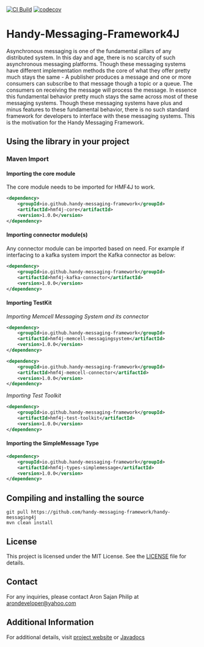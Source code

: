 
[![CI Build](https://github.com/handy-messaging-framework/handy-messaging4j/actions/workflows/maven.yml/badge.svg?branch=master)](https://github.com/handy-messaging-framework/handy-messaging4j/actions/workflows/maven.yml)
[![codecov](https://codecov.io/gh/handy-messaging-framework/handy-messaging4j/branch/master/graph/badge.svg)](https://codecov.io/gh/handy-messaging-framework/handy-messaging4j/branch/master)


# Handy-Messaging-Framework4J
Asynchronous messaging is one of the fundamental pillars of any distributed system. In this day and age, there is no scarcity of such asynchronous messaging platforms. Though these messaging systems have different implementation methods the core of what they offer pretty much stays the same - A publisher produces a message and one or more consumers can subscribe to that message though a topic or a queue. The consumers on receiving the message will process the message. In essence this fundamental behavior pretty much stays the same across most of these messaging systems. Though these messaging systems have plus and minus features to these fundamental behavior, there is no such standard framework for developers to interface with these messaging systems. This is the motivation for the Handy Messaging Framework.


## Using the library in your project

### Maven Import

#### Importing the core module
The core module needs to be imported for HMF4J to work. 
```xml
<dependency>
    <groupId>io.github.handy-messaging-framework</groupId>
    <artifactId>hmf4j-core</artifactId>
    <version>1.0.0</version>
</dependency>
```

#### Importing connector module(s)
Any connector module can be imported based on need. For example if interfacing to a kafka system import the Kafka connector as below:
```xml
<dependency>
    <groupId>io.github.handy-messaging-framework</groupId>
    <artifactId>hmf4j-kafka-connector</artifactId>
    <version>1.0.0</version>
</dependency>
```

#### Importing TestKit

*Importing Memcell Messaging System and its connector*

```xml
<dependency>
    <groupId>io.github.handy-messaging-framework</groupId>
    <artifactId>hmf4j-memcell-messagingsystem</artifactId>
    <version>1.0.0</version>
</dependency>
```

```xml
<dependency>
    <groupId>io.github.handy-messaging-framework</groupId>
    <artifactId>hmf4j-memcell-connector</artifactId>
    <version>1.0.0</version>
</dependency>
```

*Importing Test Toolkit*

```xml
<dependency>
    <groupId>io.github.handy-messaging-framework</groupId>
    <artifactId>hmf4j-test-toolkit</artifactId>
    <version>1.0.0</version>
</dependency>
```

#### Importing the SimpleMessage Type

```xml
<dependency>
    <groupId>io.github.handy-messaging-framework</groupId>
    <artifactId>hmf4j-types-simplemessage</artifactId>
    <version>1.0.0</version>
</dependency>
```

## Compiling and installing the source
```shell
git pull https://github.com/handy-messaging-framework/handy-messaging4j
mvn clean install
```

## License
This project is licensed under the MIT License. See the [LICENSE](/LICENSE.md) file for details.

## Contact
For any inquiries, please contact Aron Sajan Philip at [arondeveloper@yahoo.com](mailto:arondeveloper@yahoo.com)

## Additional Information

For additional details, visit [project website](https://handy-messaging-framework.github.io/handy-messaging4j-docs/) or [Javadocs](https://javadoc.io/doc/io.github.handy-messaging-framework)

